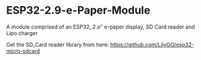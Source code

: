 # ESP32-2.9-e-Paper-Module
A module comprised of an ESP32, 2.o" e-paper display, SD Card reader and Lipo charger

Get the SD_Card reader library from here:  https://github.com/LilyGO/esp32-micro-sdcard 


